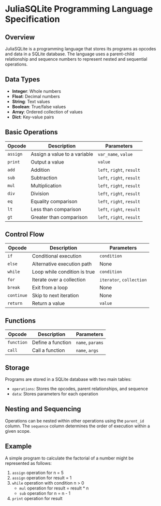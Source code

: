 # JuliaSQLite Programming Language Specification

## Overview

JuliaSQLite is a programming language that stores its programs as opcodes and data in a SQLite database. The language uses a parent-child relationship and sequence numbers to represent nested and sequential operations.

## Data Types

- **Integer**: Whole numbers
- **Float**: Decimal numbers
- **String**: Text values
- **Boolean**: True/false values
- **Array**: Ordered collection of values
- **Dict**: Key-value pairs

## Basic Operations

| Opcode | Description | Parameters |
|--------|-------------|------------|
| `assign` | Assign a value to a variable | `var_name`, `value` |
| `print` | Output a value | `value` |
| `add` | Addition | `left`, `right`, `result` |
| `sub` | Subtraction | `left`, `right`, `result` |
| `mul` | Multiplication | `left`, `right`, `result` |
| `div` | Division | `left`, `right`, `result` |
| `eq` | Equality comparison | `left`, `right`, `result` |
| `lt` | Less than comparison | `left`, `right`, `result` |
| `gt` | Greater than comparison | `left`, `right`, `result` |

## Control Flow

| Opcode | Description | Parameters |
|--------|-------------|------------|
| `if` | Conditional execution | `condition` |
| `else` | Alternative execution path | None |
| `while` | Loop while condition is true | `condition` |
| `for` | Iterate over a collection | `iterator`, `collection` |
| `break` | Exit from a loop | None |
| `continue` | Skip to next iteration | None |
| `return` | Return a value | `value` |

## Functions

| Opcode | Description | Parameters |
|--------|-------------|------------|
| `function` | Define a function | `name`, `params` |
| `call` | Call a function | `name`, `args` |

## Storage

Programs are stored in a SQLite database with two main tables:
- `operations`: Stores the opcodes, parent relationships, and sequence
- `data`: Stores parameters for each operation

## Nesting and Sequencing

Operations can be nested within other operations using the `parent_id` column. The `sequence` column determines the order of execution within a given scope.

## Example

A simple program to calculate the factorial of a number might be represented as follows:

1. `assign` operation for n = 5
2. `assign` operation for result = 1
3. `while` operation with condition n > 0
   - `mul` operation for result = result * n
   - `sub` operation for n = n - 1
4. `print` operation for result

